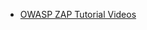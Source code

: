 * [OWASP ZAP Tutorial Videos](https://www.youtube.com/playlist?list=PLEBitBW-Hlsv8cEIUntAO8st2UGhmrjUB)
